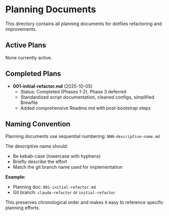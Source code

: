 # Planning Documents

This directory contains all planning documents for dotfiles refactoring and improvements.

## Active Plans

None currently active.

## Completed Plans

- **001-initial-refactor.md** (2025-10-05)
  - Status: Completed (Phases 1-2), Phase 3 deferred
  - Standardized script documentation, cleaned configs, simplified Brewfile
  - Added comprehensive Readme.md with post-bootstrap steps

## Naming Convention

Planning documents use sequential numbering: `NNN-descriptive-name.md`

The descriptive name should:
- Be kebab-case (lowercase with hyphens)
- Briefly describe the effort
- Match the git branch name used for implementation

**Example:**
- Planning doc: `001-initial-refactor.md`
- Git branch: `claude-refactor` or `initial-refactor`

This preserves chronological order and makes it easy to reference specific planning efforts.
